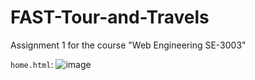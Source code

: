 # FAST-Tour-and-Travels
Assignment 1 for the course "Web Engineering SE-3003"


`home.html`:
![image](https://user-images.githubusercontent.com/59371949/221587699-11d2fc67-6af1-4f9f-8830-92df43643604.png)
